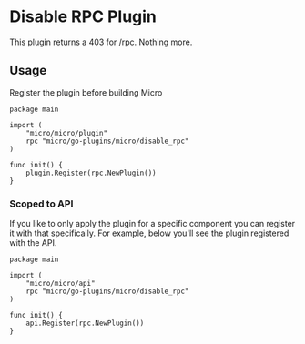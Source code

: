 # Disable RPC Plugin

This plugin returns a 403 for /rpc. Nothing more.

## Usage

Register the plugin before building Micro

```
package main

import (
	"micro/micro/plugin"
	rpc "micro/go-plugins/micro/disable_rpc"
)

func init() {
	plugin.Register(rpc.NewPlugin())
}
```

### Scoped to API

If you like to only apply the plugin for a specific component you can register it with that specifically. 
For example, below you'll see the plugin registered with the API.

```
package main

import (
	"micro/micro/api"
	rpc "micro/go-plugins/micro/disable_rpc"
)

func init() {
	api.Register(rpc.NewPlugin())
}
```
